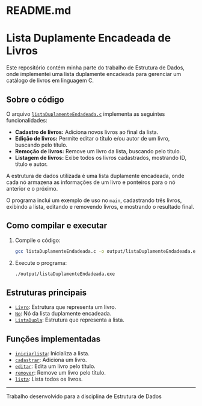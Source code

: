 # README.md
# Lista Duplamente Encadeada de Livros

Este repositório contém minha parte do trabalho de Estrutura de Dados, onde implementei uma lista duplamente encadeada para gerenciar um catálogo de livros em linguagem C.

## Sobre o código

O arquivo [`listaDuplamenteEndadeada.c`](listaDuplamenteEndadeada.c) implementa as seguintes funcionalidades:

- **Cadastro de livros:** Adiciona novos livros ao final da lista.
- **Edição de livros:** Permite editar o título e/ou autor de um livro, buscando pelo título.
- **Remoção de livros:** Remove um livro da lista, buscando pelo título.
- **Listagem de livros:** Exibe todos os livros cadastrados, mostrando ID, título e autor.

A estrutura de dados utilizada é uma lista duplamente encadeada, onde cada nó armazena as informações de um livro e ponteiros para o nó anterior e o próximo.

O programa inclui um exemplo de uso no `main`, cadastrando três livros, exibindo a lista, editando e removendo livros, e mostrando o resultado final.

## Como compilar e executar

1. Compile o código:
   ```sh
   gcc listaDuplamenteEndadeada.c -o output/listaDuplamenteEndadeada.exe
   ```

2. Execute o programa:
   ```sh
   ./output/listaDuplamenteEndadeada.exe
   ```

## Estruturas principais

- [`Livro`](listaDuplamenteEndadeada.c): Estrutura que representa um livro.
- [`No`](listaDuplamenteEndadeada.c): Nó da lista duplamente encadeada.
- [`ListaDupla`](listaDuplamenteEndadeada.c): Estrutura que representa a lista.

## Funções implementadas

- [`iniciarlista`](listaDuplamenteEndadeada.c): Inicializa a lista.
- [`cadastrar`](listaDuplamenteEndadeada.c): Adiciona um livro.
- [`editar`](listaDuplamenteEndadeada.c): Edita um livro pelo título.
- [`remover`](listaDuplamenteEndadeada.c): Remove um livro pelo título.
- [`lista`](listaDuplamenteEndadeada.c): Lista todos os livros.

---
Trabalho desenvolvido para a disciplina de Estrutura de Dados